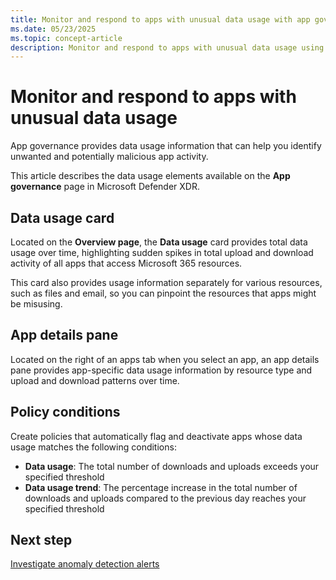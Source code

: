 ```yaml
---
title: Monitor and respond to apps with unusual data usage with app governance | Microsoft Defender for Cloud Apps
ms.date: 05/23/2025
ms.topic: concept-article
description: Monitor and respond to apps with unusual data usage using app governance in Microsoft Defender XDR with Microsoft Defender for Cloud Apps.
---
```


# Monitor and respond to apps with unusual data usage

App governance provides data usage information that can help you identify unwanted and potentially malicious app activity.

This article describes the data usage elements available on the **App governance** page in Microsoft Defender XDR.

## Data usage card

Located on the **Overview page**, the **Data usage** card provides total data usage over time, highlighting sudden spikes in total upload and download activity of all apps that access Microsoft 365 resources. 

This card also provides usage information separately for various resources, such as files and email, so you can pinpoint the resources that apps might be misusing.

## App details pane

Located on the right of an apps tab when you select an app, an app details pane provides app-specific data usage information by resource type and upload and download patterns over time.

## Policy conditions

Create policies that automatically flag and deactivate apps whose data usage matches the following conditions:

- **Data usage**: The total number of downloads and uploads exceeds your specified threshold
- **Data usage trend**: The percentage increase in the total number of downloads and uploads compared to the previous day reaches your specified threshold

## Next step

[Investigate anomaly detection alerts](app-governance-anomaly-detection-alerts.md)
